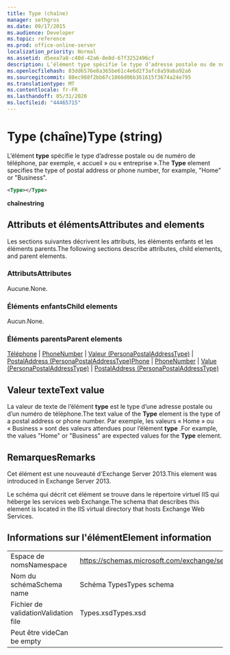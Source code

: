 ```yaml
---
title: Type (chaîne)
manager: sethgros
ms.date: 09/17/2015
ms.audience: Developer
ms.topic: reference
ms.prod: office-online-server
localization_priority: Normal
ms.assetid: d5eea7a8-c40d-42a6-8e0d-67f3252496cf
description: L’élément type spécifie le type d’adresse postale ou de numéro de téléphone, par exemple, HomeorBusiness.
ms.openlocfilehash: 83dd6576e8a365be61c4e6d2f3afc8a59aba92a6
ms.sourcegitcommit: 88ec988f2bb67c1866d06b361615f3674a24e795
ms.translationtype: MT
ms.contentlocale: fr-FR
ms.lasthandoff: 05/31/2020
ms.locfileid: "44465715"
---
```

# <a name="type-string"></a><span data-ttu-id="41567-103">Type (chaîne)</span><span class="sxs-lookup"><span data-stu-id="41567-103">Type (string)</span></span>

<span data-ttu-id="41567-104">L’élément **type** spécifie le type d’adresse postale ou de numéro de téléphone, par exemple, « accueil » ou « entreprise ».</span><span class="sxs-lookup"><span data-stu-id="41567-104">The **Type** element specifies the type of postal address or phone number, for example, "Home" or "Business".</span></span> 
  
```XML
<Type></Type>
```

 <span data-ttu-id="41567-105">**chaîne**</span><span class="sxs-lookup"><span data-stu-id="41567-105">**string**</span></span>
## <a name="attributes-and-elements"></a><span data-ttu-id="41567-106">Attributs et éléments</span><span class="sxs-lookup"><span data-stu-id="41567-106">Attributes and elements</span></span>

<span data-ttu-id="41567-107">Les sections suivantes décrivent les attributs, les éléments enfants et les éléments parents.</span><span class="sxs-lookup"><span data-stu-id="41567-107">The following sections describe attributes, child elements, and parent elements.</span></span>
  
### <a name="attributes"></a><span data-ttu-id="41567-108">Attributs</span><span class="sxs-lookup"><span data-stu-id="41567-108">Attributes</span></span>

<span data-ttu-id="41567-109">Aucune.</span><span class="sxs-lookup"><span data-stu-id="41567-109">None.</span></span>
  
### <a name="child-elements"></a><span data-ttu-id="41567-110">Éléments enfants</span><span class="sxs-lookup"><span data-stu-id="41567-110">Child elements</span></span>

<span data-ttu-id="41567-111">Aucun.</span><span class="sxs-lookup"><span data-stu-id="41567-111">None.</span></span>
  
### <a name="parent-elements"></a><span data-ttu-id="41567-112">Éléments parents</span><span class="sxs-lookup"><span data-stu-id="41567-112">Parent elements</span></span>

<span data-ttu-id="41567-113">[Téléphone](phone.md)  |  [PhoneNumber](phonenumber.md)  |  [Valeur (PersonaPostalAddressType)](value-personapostaladdresstype.md)  |  [PostalAddress (PersonaPostalAddressType)](postaladdress-personapostaladdresstype.md)</span><span class="sxs-lookup"><span data-stu-id="41567-113">[Phone](phone.md) | [PhoneNumber](phonenumber.md) | [Value (PersonaPostalAddressType)](value-personapostaladdresstype.md) | [PostalAddress (PersonaPostalAddressType)](postaladdress-personapostaladdresstype.md)</span></span>
  
## <a name="text-value"></a><span data-ttu-id="41567-114">Valeur texte</span><span class="sxs-lookup"><span data-stu-id="41567-114">Text value</span></span>

<span data-ttu-id="41567-115">La valeur de texte de l’élément **type** est le type d’une adresse postale ou d’un numéro de téléphone.</span><span class="sxs-lookup"><span data-stu-id="41567-115">The text value of the **Type** element is the type of a postal address or phone number.</span></span> <span data-ttu-id="41567-116">Par exemple, les valeurs « Home » ou « Business » sont des valeurs attendues pour l’élément **type** .</span><span class="sxs-lookup"><span data-stu-id="41567-116">For example, the values "Home" or "Business" are expected values for the **Type** element.</span></span> 
  
## <a name="remarks"></a><span data-ttu-id="41567-117">Remarques</span><span class="sxs-lookup"><span data-stu-id="41567-117">Remarks</span></span>

<span data-ttu-id="41567-118">Cet élément est une nouveauté d'Exchange Server 2013.</span><span class="sxs-lookup"><span data-stu-id="41567-118">This element was introduced in Exchange Server 2013.</span></span>
  
<span data-ttu-id="41567-119">Le schéma qui décrit cet élément se trouve dans le répertoire virtuel IIS qui héberge les services web Exchange.</span><span class="sxs-lookup"><span data-stu-id="41567-119">The schema that describes this element is located in the IIS virtual directory that hosts Exchange Web Services.</span></span>
  
## <a name="element-information"></a><span data-ttu-id="41567-120">Informations sur l'élément</span><span class="sxs-lookup"><span data-stu-id="41567-120">Element information</span></span>

|||
|:-----|:-----|
|<span data-ttu-id="41567-121">Espace de noms</span><span class="sxs-lookup"><span data-stu-id="41567-121">Namespace</span></span>  <br/> |https://schemas.microsoft.com/exchange/services/2006/types  <br/> |
|<span data-ttu-id="41567-122">Nom du schéma</span><span class="sxs-lookup"><span data-stu-id="41567-122">Schema name</span></span>  <br/> |<span data-ttu-id="41567-123">Schéma Types</span><span class="sxs-lookup"><span data-stu-id="41567-123">Types schema</span></span>  <br/> |
|<span data-ttu-id="41567-124">Fichier de validation</span><span class="sxs-lookup"><span data-stu-id="41567-124">Validation file</span></span>  <br/> |<span data-ttu-id="41567-125">Types.xsd</span><span class="sxs-lookup"><span data-stu-id="41567-125">Types.xsd</span></span>  <br/> |
|<span data-ttu-id="41567-126">Peut être vide</span><span class="sxs-lookup"><span data-stu-id="41567-126">Can be empty</span></span>  <br/> ||
   

